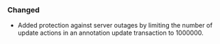 ### Changed
- Added protection against server outages by limiting the number of update actions in an annotation update transaction to 1000000.
